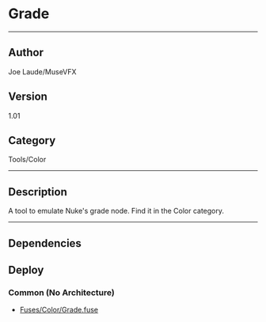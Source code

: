 # Grade
___

## Author
Joe Laude/MuseVFX

## Version
1.01

## Category
Tools/Color

___

## Description
<p>A tool to emulate Nuke's grade node. Find it in the Color category.</p>

___

## Dependencies

## Deploy

### Common (No Architecture)

<ul>
<li><a href="https://gitlab.com/WeSuckLess/Reactor/-/blob/master/Atoms/com.MuseVFX.Grade/Fuses/Color/Grade.fuse?ref_type=heads">Fuses/Color/Grade.fuse</a></li>
</ul>
